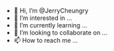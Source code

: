 - 👋 Hi, I’m @JerryCheungry
- 👀 I’m interested in ...
- 🌱 I’m currently learning ...
- 💞️ I’m looking to collaborate on ...
- 📫 How to reach me ...

<!---
JerryCheungry/JerryCheungry is a ✨ special ✨ repository because its `README.md` (this file) appears on your GitHub profile.
You can click the Preview link to take a look at your changes.
--->
